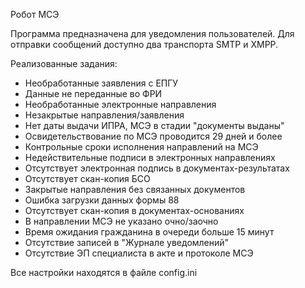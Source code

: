 Робот МСЭ

Программа предназначена для уведомления пользователей. Для отправки сообщений доступно два транспорта SMTP и XMPP.

Реализованные задания:
- Необработанные заявления с ЕПГУ
- Данные не переданные во ФРИ
- Необработанные электронные направления
- Незакрытые направления/заявления
- Нет даты выдачи ИПРА, МСЭ в стадии "документы выданы"
- Освидетельствование по МСЭ проводится 29 дней и более
- Контрольные сроки исполнения направлений на МСЭ
- Недействительные подписи в электронных направлениях
- Отсутствует электронная подпись в документах-результатах
- Отсутствует скан-копия БСО
- Закрытые направления без связанных документов
- Ошибка загрузки данных формы 88
- Отсутствует скан-копия в документах-основаниях
- В направлении МСЭ не указано очно/заочно
- Время ожидания гражданина в очереди больше 15 минут
- Отсутствие записей в "Журнале уведомлений"
- Отсутствие ЭП специалиста в акте и протоколе МСЭ

Все настройки находятся в файле config.ini
